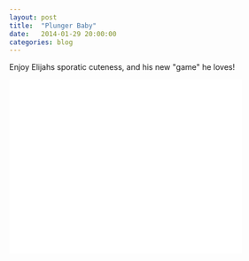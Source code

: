 ```yaml
---
layout: post
title:  "Plunger Baby"
date:   2014-01-29 20:00:00
categories: blog
---
```

Enjoy Elijahs sporatic cuteness, and his new "game" he loves! 
<iframe width="420" height="315" src="//www.youtube-nocookie.com/embed/-4ilGmeRcII" frameborder="0" allowfullscreen></iframe>
